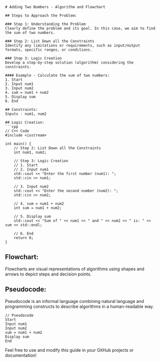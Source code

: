 

```
# Adding Two Numbers - Algorithm and Flowchart

## Steps to Approach the Problem:

### Step 1: Understanding the Problem
Clearly define the problem and its goal. In this case, we aim to find the sum of two numbers.

### Step 2: List Down all the Constraints
Identify any limitations or requirements, such as input/output formats, specific ranges, or conditions.

### Step 3: Logic Creation
Develop a step-by-step solution (algorithm) considering the constraints.

#### Example - Calculate the sum of two numbers:
1. Start
2. Input num1 
3. Input num2 
4. sum = num1 + num2 
5. Display sum 
6. End

## Constraints:
Inputs - num1, num2

## Logic Creation:
```cpp
// C++ Code
#include <iostream>

int main() {
    // Step 2: List Down all the Constraints
    int num1, num2;

    // Step 3: Logic Creation
    // 1. Start
    // 2. Input num1 
    std::cout << "Enter the first number (num1): ";
    std::cin >> num1;

    // 3. Input num2 
    std::cout << "Enter the second number (num2): ";
    std::cin >> num2;

    // 4. sum = num1 + num2 
    int sum = num1 + num2;

    // 5. Display sum 
    std::cout << "Sum of " << num1 << " and " << num2 << " is: " << sum << std::endl;

    // 6. End
    return 0;
}
```

## Flowchart:
Flowcharts are visual representations of algorithms using shapes and arrows to depict steps and decision points.



## Pseudocode:
Pseudocode is an informal language combining natural language and programming constructs to describe algorithms in a human-readable way.

```
// Pseudocode
Start
Input num1 
Input num2 
sum = num1 + num2 
Display sum 
End
```

Feel free to use and modify this guide in your GitHub projects or documentation!
```
